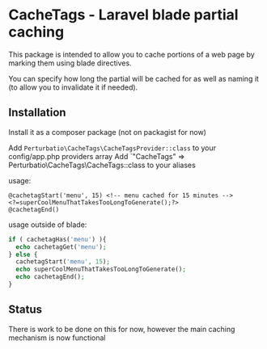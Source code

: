 # CacheTags - Laravel blade partial caching

This package is intended to allow you to cache portions of a web page by marking them using blade directives.

You can specify how long the partial will be cached for as well as naming it (to allow you to invalidate it if needed).

## Installation
Install it as a composer package (not on packagist for now)

Add `Perturbatio\CacheTags\CacheTagsProvider::class` to your config/app.php providers array
Add `"CacheTags" => Perturbatio\CacheTags\CacheTags::class to your aliases

usage:
```Blade
@cachetagStart('menu', 15) <!-- menu cached for 15 minutes -->
<?=superCoolMenuThatTakesTooLongToGenerate();?>
@cachetagEnd()
```

usage outside of blade:
```PHP
if ( cachetagHas('menu') ){
  echo cachetagGet('menu');
} else {
  cachetagStart('menu', 15);
  echo superCoolMenuThatTakesTooLongToGenerate();
  echo cachetagEnd();
}
```

## Status
There is work to be done on this for now, however the main caching mechanism is now functional

